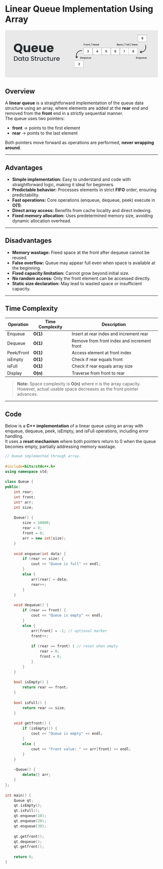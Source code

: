# Linear Queue Implementation Using Array

<p align="center">
  <img src="../../Images-Doc/Normal-Queue-Image.png" alt="Stack" width="600px"/>
</p>

## Overview
A **linear queue** is a straightforward implementation of the queue data structure using an array, where elements are added at the **rear** end and removed from the **front** end in a strictly sequential manner.  
The queue uses two pointers:  
- **front** → points to the first element  
- **rear** → points to the last element  

Both pointers move forward as operations are performed, **never wrapping around**.

---

## Advantages
- **Simple implementation:** Easy to understand and code with straightforward logic, making it ideal for beginners.  
- **Predictable behavior:** Processes elements in strict **FIFO** order, ensuring predictability.  
- **Fast operations:** Core operations (enqueue, dequeue, peek) execute in **O(1)**.  
- **Direct array access:** Benefits from cache locality and direct indexing.  
- **Fixed memory allocation:** Uses predetermined memory size, avoiding dynamic allocation overhead.  

---

## Disadvantages
- **Memory wastage:** Freed space at the front after dequeue cannot be reused.  
- **False overflow:** Queue may appear full even when space is available at the beginning.  
- **Fixed capacity limitation:** Cannot grow beyond initial size.  
- **No random access:** Only the front element can be accessed directly.  
- **Static size declaration:** May lead to wasted space or insufficient capacity.  

---

## Time Complexity

| Operation   | Time Complexity | Description |
|-------------|-----------------|-------------|
| Enqueue     | **O(1)**        | Insert at rear index and increment rear |
| Dequeue     | **O(1)**        | Remove from front index and increment front |
| Peek/Front  | **O(1)**        | Access element at front index |
| isEmpty     | **O(1)**        | Check if rear equals front |
| isFull      | **O(1)**        | Check if rear equals array size |
| Display     | **O(n)**        | Traverse from front to rear |

> **Note:** Space complexity is **O(n)** where *n* is the array capacity. However, actual usable space decreases as the front pointer advances.

---

## Code

Below is a **C++ implementation** of a linear queue using an array with enqueue, dequeue, peek, isEmpty, and isFull operations, including error handling.  
It uses a **reset mechanism** where both pointers return to 0 when the queue becomes empty, partially addressing memory wastage.

```cpp
// Queue implemented through array.

#include<bits/stdc++.h>
using namespace std;

class Queue {
public: 
    int rear;
    int front;
    int* arr;
    int size;

    Queue() {
        size = 10000;
        rear = 0;
        front = 0;
        arr = new int[size];
    }

    void enqueue(int data) {
        if (rear == size) {
            cout << "Queue is full" << endl;
        }
        else {
            arr[rear] = data;
            rear++;
        }
    }

    void dequeue() {
        if (rear == front) {
            cout << "Queue is empty" << endl;
        }
        else {
            arr[front] = -1; // optional marker
            front++;

            if (rear == front) { // reset when empty
                rear = 0;
                front = 0;
            }
        }
    }

    bool isEmpty() {
        return rear == front;
    }

    bool isFull() {
        return rear == size;
    }

    void getfront() {
        if (isEmpty()) {
            cout << "Queue is empty" << endl;
        }
        else {
            cout << "Front value: " << arr[front] << endl;
        }
    }

    ~Queue() {
        delete[] arr;
    }
};

int main() {
    Queue qt;
    qt.isEmpty();
    qt.isFull();
    qt.enqueue(10);
    qt.enqueue(20);
    qt.enqueue(30);

    qt.getfront();
    qt.dequeue();
    qt.getfront();

    return 0;
}
